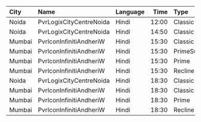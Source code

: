| City   | Name                    | Language |  Time | Type          | Price | Capacity | Booked |
| :----- | :---------------------- | :------- | ----: | :------------ | ----: | -------: | -----: |
| Noida  | PvrLogixCityCentreNoida | Hindi    | 12:00 | Classic       |  345₹ |       43 |      0 |
| Noida  | PvrLogixCityCentreNoida | Hindi    | 14:50 | Classic       |  345₹ |       43 |      0 |
| Mumbai | PvrIconInfinitiAndheriW | Hindi    | 15:30 | Classic       |  120₹ |       60 |     30 |
| Mumbai | PvrIconInfinitiAndheriW | Hindi    | 15:30 | PrimeSuperior |  170₹ |       40 |     20 |
| Mumbai | PvrIconInfinitiAndheriW | Hindi    | 15:30 | Prime         |  170₹ |      180 |     90 |
| Mumbai | PvrIconInfinitiAndheriW | Hindi    | 15:30 | Recliner      |  350₹ |       16 |      8 |
| Noida  | PvrLogixCityCentreNoida | Hindi    | 18:30 | Classic       |  350₹ |       48 |      2 |
| Mumbai | PvrIconInfinitiAndheriW | Hindi    | 18:30 | Classic       |  170₹ |       45 |     29 |
| Mumbai | PvrIconInfinitiAndheriW | Hindi    | 18:30 | Prime         |  220₹ |      179 |    110 |
| Mumbai | PvrIconInfinitiAndheriW | Hindi    | 18:30 | Recliner      |  400₹ |       12 |      6 |